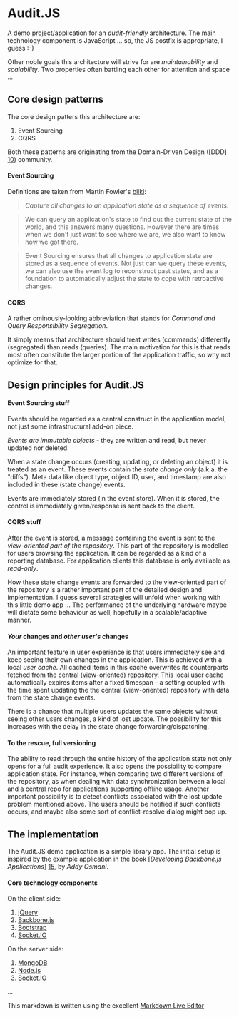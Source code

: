 # Audit.JS

A demo project/application for an _audit-friendly_ architecture.
The main technology component is JavaScript ... so, the JS postfix is appropriate, I guess :-)

Other noble goals this architecture will strive for are _maintainability_ and _scalability_. Two properties often battling each other for attention and space ...

## Core design patterns
The core design patters this architecture are:

 1. Event Sourcing
 2. CQRS

Both these patterns are originating from the Domain-Driven Design ([DDD] [10]) community.

#### Event Sourcing

Definitions are taken from Martin Fowler's [bliki][11]:

> _Capture all changes to an application state as a sequence of events._

> We can query an application's state to find out the current state of the world, and this answers many questions. However there are times when we don't just want to see where we are, we also want to know how we got there.

> Event Sourcing ensures that all changes to application state are stored as a sequence of events. Not just can we query these events, we can also use the event log to reconstruct past states, and as a foundation to automatically adjust the state to cope with retroactive changes.

#### CQRS

A rather ominously-looking abbreviation that stands for _Command and Query Responsibility Segregation_.

It simply means that architecture should treat writes (commands) differently (segregated) than reads (queries). The main motivation for this is that reads most often constitute the larger portion of the application traffic, so why not optimize for that.

## Design principles for Audit.JS

#### Event Sourcing stuff

Events should be regarded as a central construct in the application model, not just some infrastructural add-on piece.

_Events are immutable objects_ - they are written and read, but never updated nor deleted. 

When a state change occurs (creating, updating, or deleting an object) it is treated as an event. These events contain the _state change only_ (a.k.a. the "diffs"). Meta data like object type, object ID, user, and timestamp are also included in these (state change) events.

Events are immediately stored (in the event store). When it is stored, the control is immediately given/response is sent back to the client. 
 
#### CQRS stuff

After the event is stored, a message containing the event is sent to the _view-oriented part of the repository_. This part of the repository is modelled for users browsing the application. It can be regarded as a kind of a reporting database. For application clients this database is only available as _read-only_.

How these state change events are forwarded to the view-oriented part of the repository is a rather important part of the detailed design and implementation. I guess several strategies will unfold when working with this little demo app ... The performance of the underlying hardware maybe will dictate some behaviour as well, hopefully in a scalable/adaptive manner.

#### _Your_ changes and _other user's_ changes

An important feature in user experience is that users immediately see and keep seeing their own changes in the application. This is achieved with a local _user cache_. All cached items in this cache overwrites its counterparts fetched from the central (view-oriented) repository. This local user cache automatically expires items after a fixed timespan - a setting coupled with the time spent updating the the central (view-oriented) repository with data from the state change events. 

There is a chance that multiple users updates the same objects without seeing other users changes, a kind of lost update. The possibility for this increases with the delay in the state change forwarding/dispatching.

#### To the rescue, full versioning

The ability to read through the entire history of the application state not only opens for a full audit experience. It also opens the possibility to compare application state. For instance, when comparing two different versions of the repository, as when dealing with data synchronization between a local and a central repo for applications supporting offline usage. Another important possibility is to detect conflicts associated with the lost update problem mentioned above. The users should be notified if such conflicts occurs, and maybe also some sort of conflict-resolve dialog might pop up.

## The implementation

The Audit.JS demo application is a simple library app.
The initial setup is inspired by the example application in the book [_Developing Backbone.js Applications_] [15], by _Addy Osmani_.

#### Core technology components

On the client side:

 1. [jQuery][20]
 2. [Backbone.js][21]
 3. [Bootstrap][22]
 4. [Socket.IO][23]

On the server side:

 1. [MongoDB][30]
 2. [Node.js][31]
 3. [Socket.IO][23]


...

This markdown is written using the excellent [Markdown Live Editor][50]

[10]: http://en.wikipedia.org/wiki/Domain-driven_design
[11]: http://martinfowler.com/eaaDev/EventSourcing.html
[15]: http://addyosmani.github.io/backbone-fundamentals/#exercise-2-book-library---your-first-restful-backbone.js-app

[20]: http://jquery.com
[21]: http://backbonejs.org
[22]: http://twitter.github.io/bootstrap
[23]: http://socket.io
[30]: http://www.mongodb.org
[31]: http://nodejs.org

[50]: http://jrmoran.com/playground/markdown-live-editor/
